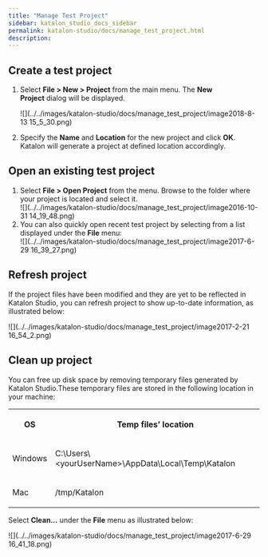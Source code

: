 ```yaml
---
title: "Manage Test Project" 
sidebar: katalon_studio_docs_sidebar
permalink: katalon-studio/docs/manage_test_project.html 
description: 
---
```

Create a test project
---------------------

1.  Select **File > New > Project** from the main menu. The **New Project** dialog will be displayed.
    
    ![](../../images/katalon-studio/docs/manage_test_project/image2018-8-13 15_5_30.png)
    
2.  Specify the **Name** and **Location** for the new project and click **OK**. Katalon will generate a project at defined location accordingly.
    

Open an existing test project
-----------------------------

1.  Select **File > Open Project** from the menu. Browse to the folder where your project is located and select it.  
    ![](../../images/katalon-studio/docs/manage_test_project/image2016-10-31 14_19_48.png)
2.  You can also quickly open recent test project by selecting from a list displayed under the **File** menu:  
    ![](../../images/katalon-studio/docs/manage_test_project/image2017-6-29 16_39_27.png)

Refresh project
---------------

If the project files have been modified and they are yet to be reflected in Katalon Studio, you can refresh project to show up-to-date information, as illustrated below:

![](../../images/katalon-studio/docs/manage_test_project/image2017-2-21 16_54_2.png)

Clean up project
----------------

You can free up disk space by removing temporary files generated by Katalon Studio.These temporary files are stored in the following location in your machine:

<table class="wrapped confluenceTable"><colgroup><col><col></colgroup><tbody><tr class="xtr-0"><th class="xtd-0-0 confluenceTh"><p><strong>OS</strong></p></th><th class="xtd-0-1 confluenceTh"><p><strong>Temp files’ location</strong></p></th></tr><tr class="xtr-1"><td class="xtd-1-0 confluenceTd"><p>Windows</p></td><td class="xtd-1-1 confluenceTd"><p>C:\Users\&lt;yourUserName&gt;\AppData\Local\Temp\Katalon</p></td></tr><tr class="xtr-2"><td class="xtd-2-0 confluenceTd"><p>Mac</p></td><td class="xtd-2-1 confluenceTd"><p>/tmp/Katalon</p></td></tr></tbody></table>

Select **Clean...** under the **File** menu as illustrated below:

![](../../images/katalon-studio/docs/manage_test_project/image2017-6-29 16_41_18.png)